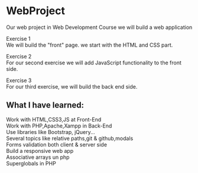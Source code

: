 # WebProject
Our web project in Web Development Course
we will build a web application 

Exercise 1\
We will build the "front" page. we start with the HTML and CSS part.

Exercise 2 \
For our second exercise we will add JavaScript functionality to the front side.

Exercise 3 \
For our third exercise, we will build the back end side.

## What I have learned:
Work with HTML,CSS3,JS at Front-End\
Work with PHP,Apache,Xampp in Back-End\
Use libraries like Bootstrap, jQuery...\
Several topics like relative paths,git & github,modals\
Forms validation both client & server side\
Build a responsive web app\
Associative arrays un php\
Superglobals in PHP



